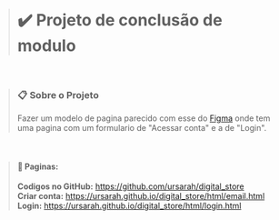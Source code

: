 > # ✔️ Projeto de conclusão de modulo
<link rel="shortcut icon" href="assets/images/favicon.png" type="image/x-icon">
<br>

> ### 📋 Sobre o Projeto
> Fazer um modelo de pagina parecido com esse do [Figma](https://www.figma.com/file/cfb4F7ZXMFQmvmTn3PKI4z/DRIP-STORE---DIGITAL-COLLEGE?node-id=474%3A841&t=XlrZaUMuciuNmEk5-0) onde tem uma pagina com um formulario de "Acessar conta" e a de "Login".

<br>

> #### 📖 Paginas:
> **Codigos no GitHub:** <https://github.com/ursarah/digital_store> <br>
> **Criar conta:** <https://ursarah.github.io/digital_store/html/email.html> <br>
> **Login:** <https://ursarah.github.io/digital_store/html/login.html>
